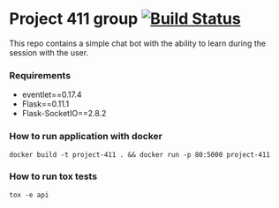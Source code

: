 # Project 411 group [![Build Status](https://travis-ci.org/esikachev/project-411.svg?branch=master)](https://travis-ci.org/esikachev/project-411)

This repo contains a simple chat bot with the ability to learn during the session with the user.

### Requirements
* eventlet==0.17.4
* Flask==0.11.1
* Flask-SocketIO==2.8.2

### How to run application with docker
`docker build -t project-411 . && docker run -p 80:5000 project-411`

### How to run tox tests
`tox -e api`



